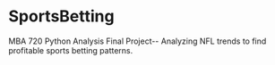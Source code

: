 # SportsBetting
MBA 720 Python Analysis Final Project-- Analyzing NFL trends to find profitable sports betting patterns.

